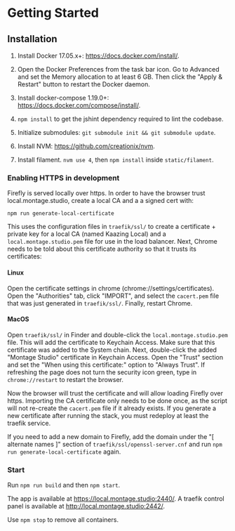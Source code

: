 # Getting Started

## Installation

 1. Install Docker 17.05.x+: https://docs.docker.com/install/.

 2. Open the Docker Preferences from the task bar icon. Go to Advanced and set the Memory allocation to at least 6 GB. Then click the "Apply & Restart" button to restart the Docker daemon.

 3. Install docker-compose 1.19.0+: https://docs.docker.com/compose/install/.

 4. `npm install` to get the jshint dependency required to lint the codebase.

 5. Initialize submodules: `git submodule init && git submodule update`.

 6. Install NVM: https://github.com/creationix/nvm.

 7. Install filament. `nvm use 4`, then `npm install` inside `static/filament`.

### Enabling HTTPS in development

Firefly is served locally over https. In order to have the browser trust local.montage.studio, create a local CA and a a signed cert with:

```
npm run generate-local-certificate
```

This uses the configuration files in `traefik/ssl/` to create a certificate + private key for a local CA (named Kaazing Local) and a `local.montage.studio.pem` file for use in the load balancer. Next, Chrome needs to be told about this certificate authority so that it trusts its certificates:

#### Linux

Open the certificate settings in chrome (chrome://settings/certificates). Open the "Authorities" tab, click "IMPORT", and select the `cacert.pem` file that was just generated in `traefik/ssl/`. Finally, restart Chrome. 

#### MacOS

Open `traefik/ssl/` in Finder and double-click the `local.montage.studio.pem` file. This will add the certificate to Keychain Access. Make sure that this certificate was added to the System chain. Next, double-click the added "Montage Studio" certificate in Keychain Access. Open the "Trust" section and set the "When using this certificate:" option to "Always Trust". If refreshing the page does not turn the security icon green, type in `chrome://restart` to restart the browser.


Now the browser will trust the certificate and will allow loading Firefly over https. Importing the CA certificate only needs to be done once, as the script will not re-create the `cacert.pem` file if it already exists. If you generate a new certificate after running the stack, you must redeploy at least the traefik service.

If you need to add a new domain to Firefly, add the domain under the "[ alternate names ]" section of `traefik/ssl/openssl-server.cnf` and run `npm run generate-local-certificate` again.

### Start

Run `npm run build` and then `npm start`.

The app is available at https://local.montage.studio:2440/.
A traefik control panel is available at http://local.montage.studio:2442/.

Use `npm stop` to remove all containers.
